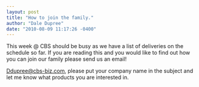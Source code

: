 ```yaml
---
layout: post
title: "How to join the family."
author: "Dale Dupree"
date: "2010-08-09 11:17:26 -0400"
---
```


This week @ CBS should be busy as we have a list of deliveries on the schedule so far. If you are reading this and you would like to find out how you can join our family please send us an email!

[Ddupree@cbs-biz.com](mailto:ddupree@cbs-biz.com), please put your company name in the subject and let me know what products you are interested in.

